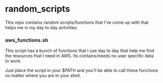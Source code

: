# random_scripts

This repo contains random scripts/functions that I've come up with that helps me
in my day to day activities.

### aws_functions.sh
This script has a bunch of functions that I use day to day that help me find
the resources that I need in AWS.
Its contains/needs no user specific data to work.

Just place the script in your $PATH and you'll be able to call these functions
no matter where you are in your shell.
